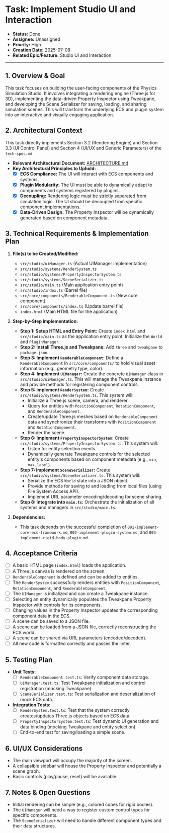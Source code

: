 # Task: Implement Studio UI and Interaction

- **Status:** Done
- **Assignee:** Unassigned
- **Priority:** High
- **Creation Date:** 2025-07-08
- **Related Epic/Feature:** Studio UI and Interaction

---

## 1. Overview & Goal

This task focuses on building the user-facing components of the Physics Simulation Studio. It involves integrating a rendering engine (Three.js for 3D), implementing the data-driven Property Inspector using Tweakpane, and developing the Scene Serializer for saving, loading, and sharing simulation scenes. This will transform the underlying ECS and plugin system into an interactive and visually engaging application.

## 2. Architectural Context

This task directly implements Section 3.2 (Rendering Engine) and Section 3.3 (UI Control Panel) and Section 4 (UI/UX and Generic Parameters) of the `tech-spec.md`.

- **Relevant Architectural Document:** [ARCHITECTURE.md](./../architecture/ARCHITECTURE.md)
- **Key Architectural Principles to Uphold:**
  - [x] **ECS Compliance:** The UI will interact with ECS components and systems.
  - [x] **Plugin Modularity:** The UI must be able to dynamically adapt to components and systems registered by plugins.
  - [x] **Decoupling:** Rendering logic must be strictly separated from simulation logic. The UI should be decoupled from specific component implementations.
  - [x] **Data-Driven Design:** The Property Inspector will be dynamically generated based on component metadata.

## 3. Technical Requirements & Implementation Plan

1.  **File(s) to be Created/Modified:**

    - `src/studio/uiManager.ts` (Actual UIManager implementation)
    - `src/studio/systems/RenderSystem.ts`
    - `src/studio/systems/PropertyInspectorSystem.ts`
    - `src/studio/systems/SceneSerializer.ts`
    - `src/studio/main.ts` (Main application entry point)
    - `src/studio/index.ts` (Barrel file)
    - `src/core/components/RenderableComponent.ts` (New core component)
    - `src/core/components/index.ts` (Update barrel file)
    - `index.html` (Main HTML file for the application)

2.  **Step-by-Step Implementation:**

    - **Step 1: Setup HTML and Entry Point:** Create `index.html` and `src/studio/main.ts` as the application entry point. Initialize the `World` and `PluginManager`.
    - **Step 2: Install Three.js and Tweakpane:** Add `three` and `tweakpane` to `package.json`.
    - **Step 3: Implement `RenderableComponent`:** Define a `RenderableComponent` in `src/core/components/` to hold visual asset information (e.g., geometry type, color).
    - **Step 4: Implement `UIManager`:** Create the concrete `UIManager` class in `src/studio/uiManager.ts`. This will manage the Tweakpane instance and provide methods for registering component controls.
    - **Step 5: Implement `RenderSystem`:** Create `src/studio/systems/RenderSystem.ts`. This system will:
      - Initialize a Three.js scene, camera, and renderer.
      - Query for entities with `PositionComponent`, `RotationComponent`, and `RenderableComponent`.
      - Create/update Three.js meshes based on `RenderableComponent` data and synchronize their transforms with `PositionComponent` and `RotationComponent`.
      - Render the scene.
    - **Step 6: Implement `PropertyInspectorSystem`:** Create `src/studio/systems/PropertyInspectorSystem.ts`. This system will:
      - Listen for entity selection events.
      - Dynamically generate Tweakpane controls for the selected entity's components based on component metadata (e.g., `min`, `max`, `label`).
    - **Step 7: Implement `SceneSerializer`:** Create `src/studio/systems/SceneSerializer.ts`. This system will:
      - Serialize the ECS `World` state into a JSON object.
      - Provide methods for saving to and loading from local files (using File System Access API).
      - Implement URL parameter encoding/decoding for scene sharing.
    - **Step 8: Integrate into `main.ts`:** Orchestrate the initialization of all systems and managers in `src/studio/main.ts`.

3.  **Dependencies:**
    - This task depends on the successful completion of `001-implement-core-ecs-framework.md`, `002-implement-plugin-system.md`, and `003-implement-rigid-body-plugin.md`.

## 4. Acceptance Criteria

- [ ] A basic HTML page (`index.html`) loads the application.
- [ ] A Three.js canvas is rendered on the screen.
- [ ] `RenderableComponent` is defined and can be added to entities.
- [ ] The `RenderSystem` successfully renders entities with `PositionComponent`, `RotationComponent`, and `RenderableComponent`.
- [ ] The `UIManager` is initialized and can create a Tweakpane instance.
- [ ] Selecting an entity dynamically populates the Tweakpane Property Inspector with controls for its components.
- [ ] Changing values in the Property Inspector updates the corresponding component data in the ECS.
- [ ] A scene can be saved to a JSON file.
- [ ] A scene can be loaded from a JSON file, correctly reconstructing the ECS world.
- [ ] A scene can be shared via URL parameters (encoded/decoded).
- [ ] All new code is formatted correctly and passes the linter.

## 5. Testing Plan

- **Unit Tests:**
  - [ ] `RenderableComponent.test.ts`: Verify component data storage.
  - [ ] `UIManager.test.ts`: Test Tweakpane initialization and control registration (mocking Tweakpane).
  - [ ] `SceneSerializer.test.ts`: Test serialization and deserialization of mock ECS data.
- **Integration Tests:**
  - [ ] `RenderSystem.test.ts`: Test that the system correctly creates/updates Three.js objects based on ECS data.
  - [ ] `PropertyInspectorSystem.test.ts`: Test dynamic UI generation and data binding (mocking Tweakpane and entity selection).
  - [ ] End-to-end test for saving/loading a simple scene.

## 6. UI/UX Considerations

- The main viewport will occupy the majority of the screen.
- A collapsible sidebar will house the Property Inspector and potentially a scene graph.
- Basic controls (play/pause, reset) will be available.

## 7. Notes & Open Questions

- Initial rendering can be simple (e.g., colored cubes for rigid bodies).
- The `UIManager` will need a way to register custom control types for specific components.
- The `SceneSerializer` will need to handle different component types and their data structures.
